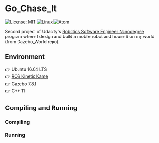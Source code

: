 # Go_Chase_It
[![License: MIT](https://img.shields.io/badge/License-MIT-yellow.svg)](https://opensource.org/licenses/MIT) [![Linux](https://svgshare.com/i/Zhy.svg)](https://svgshare.com/i/Zhy.svg) [![Atom](https://badgen.net/badge/icon/atom?icon=atom&label)](https://atom.io)  

Second project of Udacity's [Robotics Software Engineer Nanodegree](https://www.udacity.com/course/robotics-software-engineer--nd209) program where I design and build a mobile robot and house it on my world (from Gazebo_World repo).

<!-- <p align="center"><img src="src/simple_arm/images/gazebo_sim.png" alt="Gazebo simulation of simple_arm node" width="700" /></p> -->

## Environment
👉 Ubuntu 16.04 LTS  
👉 [ROS Kinetic Kame](http://wiki.ros.org/kinetic)  
👉 Gazebo 7.8.1  
👉 C++ 11  

## Compiling and Running
### Compiling

### Running
